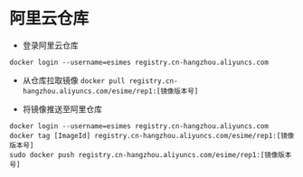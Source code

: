 # 阿里云仓库

- 登录阿里云仓库

`docker login --username=esimes registry.cn-hangzhou.aliyuncs.com`

- 从仓库拉取镜像
`docker pull registry.cn-hangzhou.aliyuncs.com/esime/rep1:[镜像版本号]`

- 将镜像推送至阿里仓库

```shell
docker login --username=esimes registry.cn-hangzhou.aliyuncs.com
docker tag [ImageId] registry.cn-hangzhou.aliyuncs.com/esime/rep1:[镜像版本号]
sudo docker push registry.cn-hangzhou.aliyuncs.com/esime/rep1:[镜像版本号]
```

